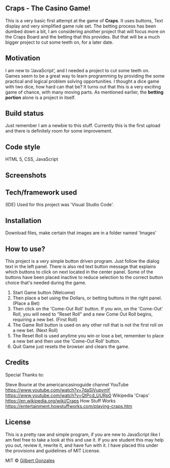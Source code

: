 ## Craps - The Casino Game!

This is a very basic first attempt at the game of **Craps**. It uses buttons, Text display and very simplified game rule set. 
The betting process has been dumbed down a bit, I am considering another project that will focus more on the Craps Board and the betting that this provides. 
But that will be a much bigger project to cut some teeth on, for a later date. 

## Motivation

I am new to ‘JavaScript’, and I needed a project to cut some teeth on. Games seem to be a great way to learn programming by providing the some practical and logical problem solving opportunities. 
I thought a dice game with two dice, how hard can that be?  It turns out that this is a very exciting game of chance, with many moving parts. As mentioned earlier, the **betting portion** alone is a project in itself. 

## Build status

Just remember I am a newbie to this stuff. Currently this is the first upload and there is definitely room for some improvement. 

## Code style

HTML 5, CSS, JavaScript  
 
## Screenshots


## Tech/framework used

(IDE) Used for this project was 'Visual Studio Code'.

## Installation

Download files, make certain that images are in a folder named 'Images'

## How to use?

This project is a very simple button driven program. Just follow the dialog text in the left panel. There is also red text button message that explains which buttons to click on next located in the center panel. 
Some of the buttons have been placed inactive to reduce selection to the correct button choice that's needed during the game.

1. Start Game button (Welcome)
2. Then place a bet using the Dollars, or betting buttons in the right panel.  (Place a Bet)
3. Then click on the 'Come-Out Roll' button. If you win, on the 'Come-Out' Roll, you will need to "Reset Roll" and a new Come Out Roll begins, requiring a new bet. (First Roll)
4. The Game Roll button is used on any other roll that is not the first roll on a new bet. (Next Roll)
5. The Reset Roll is used anytime you win or lose a bet, remember to place a new bet and then use the 'Come-Out Roll' button.
6. Quit Game just resets the browser and clears the game.


## Credits

Special Thanks to:

Steve Bourie at the americancasinoguide channel YouTube https://www.youtube.com/watch?v=7daSiVupvmY https://www.youtube.com/watch?v=QtPcd_UURp0
Wikipedia 'Craps'  https://en.wikipedia.org/wiki/Craps 
How Stuff Works https://entertainment.howstuffworks.com/playing-craps.htm

## License

This is a pretty raw and simple program, if you are new to JavaScript like I am feel free to take a look at this and use it. If you are student this may help you out, review it, rewrite it, and have fun with it. I have placed this under the provisions and guidelines of MIT License. 

MIT © [Gilbert Gonzales]()
